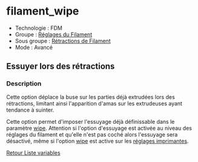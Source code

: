 # filament_wipe

* Technologie : FDM
* Groupe : [Réglages du Filament](../filament_settings/filament_settings.md)
* Sous groupe : [Rétractions de Filament](../filament_settings/filament_settings.md#rétractions-de-filament)
* Mode : Avancé

## Essuyer lors des rétractions

### Description

Cette option déplace la buse sur les parties déjà extrudées lors des rétractions, limitant ainsi l'apparition d'amas sur les extrudeuses ayant tendance à suinter.

Cette option permet d'imposer l'essuyage déjà définissable dans le paramètre [wipe](wipe.md). Attention si l'option d'essuyage est activée au niveau des réglages du filament et qu'elle n'est pas coché alors l'essuyage sera désactivé, même si l'option [wipe](wipe.md) est active sur les [réglages imprimantes](../printer_settings/printer_settings.md#rétraction).

[Retour Liste variables](variable_list.md)
